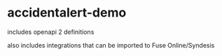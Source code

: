 # accidentalert-demo
includes openapi 2 definitions

also includes integrations that can be imported to Fuse Online/Syndesis
